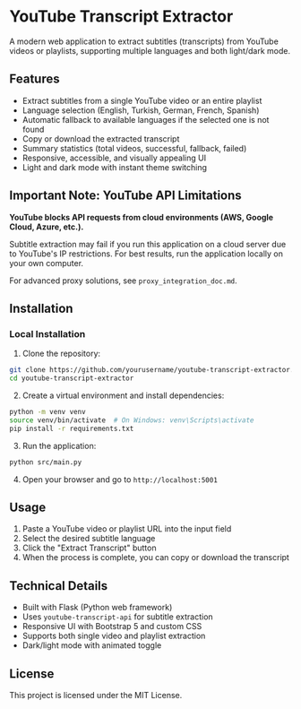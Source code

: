 # YouTube Transcript Extractor

A modern web application to extract subtitles (transcripts) from YouTube videos or playlists, supporting multiple languages and both light/dark mode.

## Features

- Extract subtitles from a single YouTube video or an entire playlist
- Language selection (English, Turkish, German, French, Spanish)
- Automatic fallback to available languages if the selected one is not found
- Copy or download the extracted transcript
- Summary statistics (total videos, successful, fallback, failed)
- Responsive, accessible, and visually appealing UI
- Light and dark mode with instant theme switching

## Important Note: YouTube API Limitations

**YouTube blocks API requests from cloud environments (AWS, Google Cloud, Azure, etc.).**

Subtitle extraction may fail if you run this application on a cloud server due to YouTube's IP restrictions. For best results, run the application locally on your own computer.

For advanced proxy solutions, see `proxy_integration_doc.md`.

## Installation

### Local Installation

1. Clone the repository:
```sh
git clone https://github.com/yourusername/youtube-transcript-extractor.git
cd youtube-transcript-extractor
```

2. Create a virtual environment and install dependencies:
```sh
python -m venv venv
source venv/bin/activate  # On Windows: venv\Scripts\activate
pip install -r requirements.txt
```

3. Run the application:
```sh
python src/main.py
```

4. Open your browser and go to `http://localhost:5001`

## Usage

1. Paste a YouTube video or playlist URL into the input field
2. Select the desired subtitle language
3. Click the "Extract Transcript" button
4. When the process is complete, you can copy or download the transcript

## Technical Details

- Built with Flask (Python web framework)
- Uses `youtube-transcript-api` for subtitle extraction
- Responsive UI with Bootstrap 5 and custom CSS
- Supports both single video and playlist extraction
- Dark/light mode with animated toggle

## License

This project is licensed under the MIT License.
